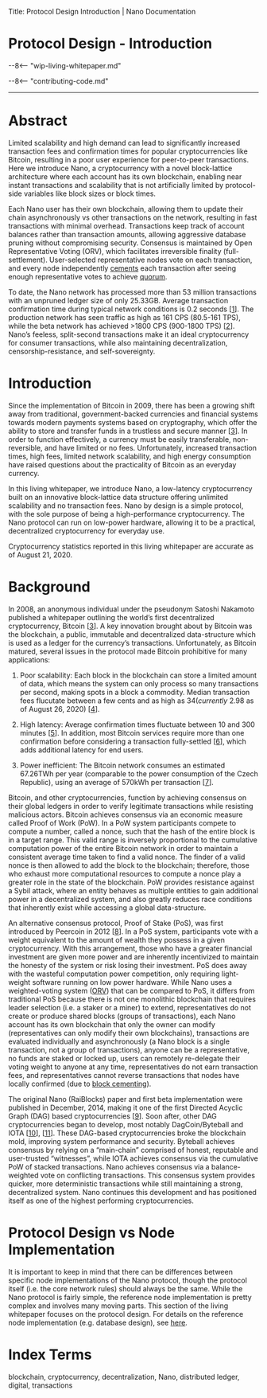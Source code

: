 Title: Protocol Design Introduction | Nano Documentation

# Protocol Design - Introduction

--8<-- "wip-living-whitepaper.md"

--8<-- "contributing-code.md"

---

# Abstract

Limited scalability and high demand can lead to significantly increased transaction fees and confirmation times for popular cryptocurrencies like Bitcoin, resulting in a poor user experience for peer-to-peer transactions. Here we introduce Nano, a cryptocurrency with a novel block-lattice architecture where each account has its own blockchain, enabling near instant transactions and scalability that is not artificially limited by protocol-side variables like block sizes or block times. 

Each Nano user has their own blockchain, allowing them to update their chain asynchronously vs other transactions on the network, resulting in fast transactions with minimal overhead. Transactions keep track of account balances rather than transaction amounts, allowing aggressive database pruning without compromising security. Consensus is maintained by Open Representative Voting (ORV), which facilitates irreversible finality (full-settlement). User-selected representative nodes vote on each transaction, and every node independently [cements](/glossary#cementing) each transaction after seeing enough representative votes to achieve [quorum](/glossary#quorum).

To date, the Nano network has processed more than 53 million transactions with an unpruned ledger size of only 25.33GB. Average transaction confirmation time during typical network conditions is 0.2 seconds [[1](https://repnode.org/network/confirmation)]. The production network has seen traffic as high as 161 CPS (80.5-161 TPS), while the beta network has achieved >1800 CPS (900-1800 TPS) [[2](https://forum.nano.org/t/nano-stress-tests-measuring-bps-cps-tps-in-the-real-world/436)]. Nano’s feeless, split-second transactions make it an ideal cryptocurrency for consumer transactions, while also maintaining decentralization, censorship-resistance, and self-sovereignty.

# Introduction

Since the implementation of Bitcoin in 2009, there has been a growing shift away from traditional, government-backed currencies and financial systems towards modern payments systems based on cryptography, which offer the ability to store and transfer funds in a trustless and secure manner [[3](http://bitcoin.org/bitcoin.pdf)]. In order to function effectively, a currency must be easily transferable, non-reversible, and have limited or no fees. Unfortunately, increased transaction times, high fees, limited network scalability, and high energy consumption have raised questions about the practicality of Bitcoin as an everyday currency.   

In this living whitepaper, we introduce Nano, a low-latency cryptocurrency built on an innovative block-lattice data structure offering unlimited scalability and no transaction fees. Nano by design is a simple protocol, with the sole purpose of being a high-performance cryptocurrency. The Nano protocol can run on low-power hardware, allowing it to be a practical, decentralized cryptocurrency for everyday use.

Cryptocurrency statistics reported in this living whitepaper are accurate as of August 21, 2020.

# Background

In 2008, an anonymous individual under the pseudonym Satoshi Nakamoto published a whitepaper outlining the world’s first decentralized cryptocurrency, Bitcoin [[3](http://bitcoin.org/bitcoin.pdf)]. A key innovation brought about by Bitcoin was the blockchain, a public, immutable and decentralized data-structure which is used as a ledger for the currency’s transactions. Unfortunately, as Bitcoin matured, several issues in the protocol made Bitcoin prohibitive for many applications: 

1. Poor scalability: Each block in the blockchain can store a limited amount of data, which means the system can only process so many transactions per second, making
spots in a block a commodity. Median transaction fees flucutate between a few cents and as high as $34 (currently ~$2.98 as of August 26, 2020) [[4](https://bitinfocharts.com/comparison/bitcoin-median_transaction_fee.html)].

2. High latency: Average confirmation times fluctuate between 10 and 300 minutes [[5](https://www.blockchain.com/charts/avg-confirmation-time)]. In addition, most Bitcoin services require more than one confirmation before considering a transaction fully-settled [[6](https://en.bitcoin.it/wiki/Irreversible_Transactions#How_many_confirmations_are_required)], which adds additional latency for end users.

3. Power inefficient: The Bitcoin network consumes an estimated 67.26TWh per year (comparable to the power consumption of the Czech Republic), using an average of 570kWh per transaction [[7](https://digiconomist.net/bitcoin-energy-consumption/)].

Bitcoin, and other cryptocurrencies, function by achieving consensus on their global ledgers in order to verify legitimate transactions while resisting malicious actors. Bitcoin achieves consensus via an economic measure called Proof of Work (PoW). In a PoW system participants compete to compute a number, called a nonce, such that the hash of the entire block is in a target range. This valid range is inversely proportional to the cumulative computation power of the entire Bitcoin network in order to maintain a consistent average time taken to find a valid nonce. The finder of a valid nonce is then allowed to add the block to the blockchain; therefore, those who exhaust more computational resources to compute a nonce play a greater role in the state of the blockchain. PoW provides resistance against a Sybil attack, where an entity behaves as multiple entities to gain additional power in a decentralized system, and also greatly reduces race conditions that inherently exist while accessing a global data-structure. 

An alternative consensus protocol, Proof of Stake (PoS), was first introduced by Peercoin in 2012 [[8](https://peercoin.net/assets/paper/peercoin-paper.pdf)]. In a PoS system, participants vote with a weight equivalent to the amount of wealth they possess in a given cryptocurrency. With this arrangement, those who have a greater financial investment are given more power and are inherently incentivized to maintain the honesty of the system or risk losing their investment. PoS does away with the wasteful computation power competition, only requiring light-weight software running on low power hardware. While Nano uses a weighted-voting system ([ORV](/protocol-design#orv-consensus)) that can be compared to PoS, it differs from traditional PoS because there is not one monolithic blockchain that requires leader selection (i.e. a staker or a miner) to extend, representatives do not create or produce shared blocks (groups of transactions), each Nano account has its own blockchain that only the owner can modify (representatives can only modify their own blockchains), transactions are evaluated individually and asynchronously (a Nano block is a single transaction, not a group of transactions), anyone can be a representative, no funds are staked or locked up, users can remotely re-delegate their voting weight to anyone at any time, representatives do not earn transaction fees, and representatives cannot reverse transactions that nodes have locally confirmed (due to [block cementing](/glossary#cementing)).

The original Nano (RaiBlocks) paper and first beta implementation were published in December, 2014, making it one of the first Directed Acyclic Graph (DAG) based cryptocurrencies [[9](https://content.nano.org/whitepaper/Nano_Whitepaper_en.pdf)]. Soon after, other DAG cryptocurrencies began to develop, most notably DagCoin/Byteball and IOTA [[10](https://dagcoin.org/wp-content/uploads/2019/07/Dagcoin_White_Paper.pdf)], [[11](https://blog.iota.org/on-the-tangle-white-papers-proofs-airplanes-and-local-modifiers-44683aff8fea)]. These DAG-based cryptocurrencies broke the blockchain mold, improving system performance and security. Byteball achieves consensus by relying on a “main-chain” comprised of honest, reputable and user-trusted “witnesses”, while IOTA achieves consensus via the cumulative PoW of stacked transactions. Nano achieves consensus via a balance-weighted vote on conflicting transactions. This consensus system provides quicker, more deterministic transactions while still maintaining a strong, decentralized system. Nano continues this development and has positioned itself as one of the highest performing cryptocurrencies.

# Protocol Design vs Node Implementation

It is important to keep in mind that there can be differences between specific node implementations of the Nano protocol, though the protocol itself (i.e. the core network rules) should always be the same. While the Nano protocol is fairly simple, the reference node implementation is pretty complex and involves many moving parts. This section of the living whitepaper focuses on the protocol design. For details on the reference node implementation (e.g. database design), see [here](/node-implementation/overview).

# Index Terms
blockchain, cryptocurrency, decentralization, Nano, distributed ledger, digital, transactions
